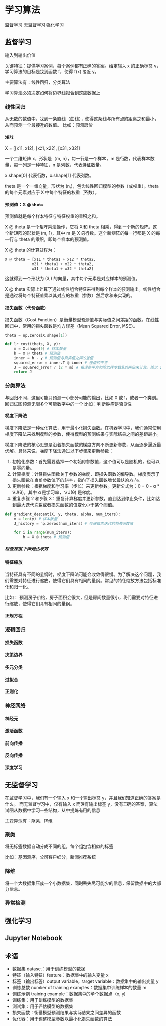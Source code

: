 # 学习算法

监督学习
无监督学习
强化学习

## 监督学习

输入到输出价值

关键特征：提供学习案例，每个案例都有正确的答案。给定输入 x 的正确标签 y，学习算法的目标是找到函数 f，使得 f(x) 接近 y。

主要算法有：线性回归，分类算法

学习算法必须决定如何将边界线拟合到这些数据上

### 线性回归

从无数的数值中，找到一条直线（曲线），使得这条线与所有点的距离之和最小，从而预测一个最接近的数值。
比如：预测房价

#### 矩阵

X = [[x11, x12],
     [x21, x22],
     [x31, x32]]

一个二维矩阵 x，形状是（m, n），每一行是一个样本，m 是行数，代表样本数量，每一列是一种特征，n 是列数，代表特征数量。

x.shape[0] 代表行数，x.shape[1] 代表列数。

theta 是一个一维向量，形状为 (n,)，包含线性回归模型的参数（或权重）。theta 的每个元素对应于 X 中每个特征的权重（系数）。

#### 预测值：X @ theta

预测值就是每个样本特征与特征权重的乘积之和。

X @ theta 是一个矩阵乘法操作，它将 X 和 theta 相乘，得到一个新的矩阵。这个新矩阵的形状是 (m, 1)，其中 m 是 X 的行数。这个新矩阵的每一行都是 X 的每一行与 theta 的乘积，即每个样本的预测值。

X @ theta 的计算过程为：

```python
X @ theta = [x11 * theta1 + x12 * theta2,
            x21 * theta1 + x22 * theta2,
            x31 * theta1 + x32 * theta2]
```

这就得到一个形状为 (3,) 的向量，其中每个元素是对应样本的预测值。

X @ theta 实际上计算了通过线性组合特征来得到每个样本的预测输出。线性组合是通过将每个特征值乘以其对应的权重（参数）然后求和来实现的。

#### 损失函数（代价函数）

损失函数（Cost Function）是衡量模型预测值与实际值之间差距的函数。在线性回归中，常用的损失函数是均方误差（Mean Squared Error, MSE）。

```python
theta = np.zeros(X.shape[1])

def lr_cost(theta, X, y):
    m = X.shape[0] # 样本数量
    h = X @ theta # 预测值
    inner = h - y # 预测值与真实值之间的差值
    squared_error = inner.T @ inner # 差值的平方
    J = squared_error / (2 * m) # 把误差平方和除以样本数量的两倍来计算。除以 2*m 是一种约定，在使用梯度下降时能够简化代价函数的梯度计算。
    return J
```

### 分类算法

与回归不同，这里可能只预测一小部分可能的输出，比如 0 或 1，或者一个类别。回归试图预测无限多个可能数字中的一个
比如：判断肿瘤是否良性

#### 梯度下降法

梯度下降法是一种优化算法，用于最小化损失函数。在机器学习中，我们通常使用梯度下降法来找到模型的参数，使得模型的预测结果与实际结果之间的差距最小。

梯度下降法的核心思想是沿着损失函数的梯度方向不断更新参数，从而逐步逼近最优解。具体来说，梯度下降法通过以下步骤来更新参数：

1. 初始化参数：首先需要选择一个初始的参数值，这个值可以是随机的，也可以是零向量。
2. 计算梯度：计算损失函数关于参数的梯度，即损失函数的偏导数。梯度表示了损失函数在当前参数值下的斜率，指向了损失函数增长最快的方向。
3. 更新参数：根据梯度和学习率（步长）来更新参数。更新公式为：θ = θ - α \* ∇J(θ)，其中 α 是学习率，∇J(θ) 是梯度。
4. 重复步骤 2 和步骤 3：重复计算梯度并更新参数，直到达到停止条件，比如达到最大迭代次数或者损失函数的值变化小于某个阈值。

```python
def gradient_descent(X, y, theta, alpha, num_iters):
    m = len(y) # 样本数量
    J_history = np.zeros(num_iters) # 存储每次迭代的损失函数值

    for i in range(num_iters):
        h = X @ theta # 预测值
```

##### 检查梯度下降是否收敛

#### 特征缩放

当特征具有不同的量纲时，梯度下降法可能会收敛得很慢。为了解决这个问题，我们需要对特征进行缩放，使得它们具有相同的量纲。常见的特征缩放方法包括标准化和归一化。

比如： 预测房子价格，房子面积会很大，但是房间数量很小，我们需要对特征进行缩放，使得它们具有相同的量纲。

#### 正规方程

### 逻辑回归

#### 损失函数

#### 决策边界

#### 多元分类

#### 过拟合

#### 正则化

### 神经网络

#### 神经元

#### 激活函数

#### 前向传播

#### 反向传播

#### 深度学习

## 无监督学习

在监督学习中，我们有一个输入 x 和一个输出标签 y，并且我们知道正确的答案是什么。
而无监督学习中，仅有输入 x 而没有输出标签 y，没有正确的答案，算法试图从数据中学习一些结构，从中提炼有用的信息

主要算法有：聚类，降维

### 聚类

将无标签数据自动分成不同的组，每个组包含相似的标签

比如：基因测序，公司客户细分，新闻推荐系统

### 降维

将一个大数据集压成一个小数据集，同时丢失尽可能少的信息，保留数据中的大部分信息。

### 异常检测

## 强化学习

## Jupyter Notebook

## 术语

- 数据集 dataset：用于训练模型的数据
- 特征（输入特征）feature：数据集中的输入变量 x
- 标签（输出标签）output variable，target variable：数据集中的输出变量 y
- 训练总数 number of training examples：数据集中训练样本的数量 m
- 训练示例 training example：数据集中的单个数据点（x, y）
- 训练集：用于训练模型的数据集
- 测试集：用于评估模型的数据集
- 损失函数：衡量模型预测结果与实际结果之间差异的函数
- 优化器：用于调整模型参数以最小化损失函数的算法
